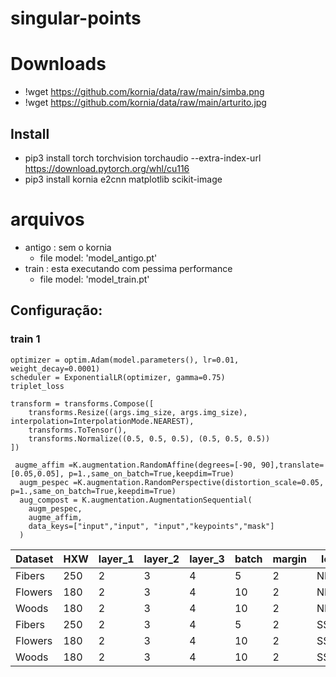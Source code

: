 # singular-points


# Downloads
- !wget https://github.com/kornia/data/raw/main/simba.png
- !wget https://github.com/kornia/data/raw/main/arturito.jpg

## Install
- pip3 install torch torchvision torchaudio --extra-index-url https://download.pytorch.org/whl/cu116
- pip3 install kornia e2cnn matplotlib scikit-image 


# arquivos

- antigo : sem o kornia
  - file model: 'model_antigo.pt'
- train : esta executando com pessima performance
  - file model: 'model_train.pt'


## Configuração:

### train 1
    optimizer = optim.Adam(model.parameters(), lr=0.01, weight_decay=0.0001)
    scheduler = ExponentialLR(optimizer, gamma=0.75)
    triplet_loss

    transform = transforms.Compose([
        transforms.Resize((args.img_size, args.img_size), interpolation=InterpolationMode.NEAREST),
        transforms.ToTensor(),
        transforms.Normalize((0.5, 0.5, 0.5), (0.5, 0.5, 0.5))
    ])

     augme_affim =K.augmentation.RandomAffine(degrees=[-90, 90],translate=[0.05,0.05], p=1.,same_on_batch=True,keepdim=True)
      augm_pespec =K.augmentation.RandomPerspective(distortion_scale=0.05, p=1.,same_on_batch=True,keepdim=True)
      aug_compost = K.augmentation.AugmentationSequential(
        augm_pespec,
        augme_affim,
        data_keys=["input","input", "input","keypoints","mask"]
      )

| Dataset | HXW | layer_1 | layer_2 | layer_3 | batch | margin | loss | Optim          | gamma | epoch | loss_rate |
|---------|-----|---------|---------|---------|-------|--------|------|----------------|-------|-------|-----------|
| Fibers  | 250 | 2       | 3       | 4       | 5     | 2      | NMRE | Adam_lr=0.0001 | 0.9   | 37    | 0.02      |
| Flowers | 180 | 2       | 3       | 4       | 10    | 2      | NMRE | Adam_lr=0.0001 | 0.9   | 7     | 4.78      |
| Woods   | 180 | 2       | 3       | 4       | 10    | 2      | NMRE | Adam_lr=0.0001 | 0.9   | 18    | 0.12      |
| Fibers  | 250 | 2       | 3       | 4       | 5     | 2      | SSIM | Adam_lr=0.01   | 0.75  | 35    | 1.62      |
| Flowers | 180 | 2       | 3       | 4       | 10    | 2      | SSIM | Adam_lr=0.01   | 0.75  | 39    | 1.63      |
| Woods   | 180 | 2       | 3       | 4       | 10    | 2      | SSIM | Adam_lr=0.01   | 0.75  | 31    | 1.63      |